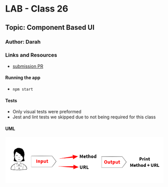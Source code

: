 # LAB - Class 26

## Topic: Component Based UI

### Author: Darah

### Links and Resources

- [submission PR](https://github.com/Darah98/resty/pull/1)

#### Running the app

- `npm start`

#### Tests

- Only visual tests were preformed
- Jest and lint tests we skipped due to not being required for this class

#### UML

![UML](UML.png)
